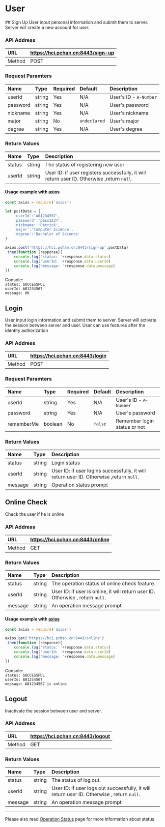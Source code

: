 # User
<!-- [[toc]] -->
<TOC />
## Sign Up
User input personal information and submit them to server. Server will create a new account for user.

### API Address
URL|https://hci.pchan.cn:8443/sign-up
:-----|:--------------------------
Method|POST
### Request Paramters
Name|Type|Required|Default|Description
:-|:-|:-|:-|:-
userId|string|Yes|N/A|User's ID - `A-Number`
password|string|Yes|N/A|User's password
nickname|string|Yes|N/A|User's nickname
major|string|No|`undeclared`|User's major
degree|string|Yes|N/A|User's degree
### Return Values
Name|Type|Description
:-|:-|:-
status|string|The status of registering new user
userId|string|User ID: if user registers successfully, it will return user ID. Otherwise ,return `null`.

#### Usage example with [axios](https://github.com/axios/axios)
``` js
const axios = require('axios')

let postData = {
    'userId':'A01234567',
    'password':'pass1234',
    'nickname':'Patrick',
    'major':'Computer Science',
    'degree':'Bachelor of Science'
}

axios.post('https://hci.pchan.cn:8443/sign-up',postData)
.then(function (response){
    console.log('status: '+response.data.status)
    console.log('userId: '+response.data.userId)
    console.log('message: '+response.data.message)
})

```
Console:   
`status: SUCCESSFUL`   
`userId: A01234567`   
`message: OK`


## Login
User input login information and submit them to server. Server will activate the session between server and user. User can use features after the identity authorization

### API Address
URL|https://hci.pchan.cn:8443/login
:-----|:--------------------------
Method|POST

### Request Paramters
Name|Type|Required|Default|Description
:-|:-|:-|:-|:-
userId|string|Yes|N/A|User's ID - `A-Number`
password|string|Yes|N/A|User's password
rememberMe|boolean|No|`false`|Remember login status or not

### Return Values
Name|Type|Description
:-|:-|:-
status|string|Login status
userId|string|User ID: if user logins successfully, it will return user ID. Otherwise ,return `null`.
message|string|Operation status prompt

## Online Check
Check the user if he is online
### API Address
URL|https://hci.pchan.cn:8443/online
:-|:-
Method|GET

### Return Values
Name|Type|Description
:-|:-|:-
status|string|The operation status of online check feature.
userId|string|User ID: if user is online, it will return user ID. Otherwise , return `null`.
message|string|An operation message prompt

#### Usage example with [axios](https://github.com/axios/axios)
``` js
const axios = require('axios')

axios.get('https://hci.pchan.cn:8443/online')
.then(function (response){
    console.log('status: '+response.data.status)
    console.log('userId: '+response.data.userId)
    console.log('message: '+response.data.message)
})

```
Console:   
`status: SUCCESSFUL`   
`userId: A01234567`   
`message: A01234567 is online`

## Logout
Inactivate the session between user and server.
### API Address
URL|https://hci.pchan.cn:8443/logout
:-|:-
Method|GET
### Return Values
Name|Type|Description
:-|:-|:-
status|string|The status of log out.
userId|string|User ID: if user logs out successfully, it will return user ID. Otherwise , return `null`.
message|string|An operation message prompt

---
Please also read [Operation Status](status.html) page for more information about status.

<!-- ## Setting

This page will illustrate how to configure API of setting page
### First
balabal
### Second
BALALAL
#### sub-second
this is sub seconde title
### Third
JDSF:JDS: -->